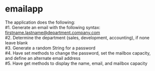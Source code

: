 # emailapp
The application does the following:<br/>
#1. Generate an email with the following syntax: firstname.lastname@department.company.com<br/>
#2. Determine the department (sales, development, accounting), if none leave blank<br/>
#3. Generate a random String for a password<br/>
#4. Have set methods to change the password, set the mailbox capacity, and define an alternate
email address<br/>
#5. Have get methods to display the name, email, and mailbox capacity
